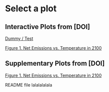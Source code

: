 # Select a plot

## Interactive Plots from [DOI]

[Dummy / Test](dummy_interactive.html)

[Figure 1. Net Emissions vs. Temperature in 2100](fig1_interactive.html)


## Supplementary Plots from [DOI]
[Figure 1. Net Emissions vs. Temperature in 2100](fig1_interactive.html)


README file lalalalalala
